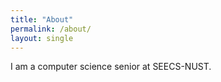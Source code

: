 ```yaml
---
title: "About"
permalink: /about/
layout: single
---
```


I am a computer science senior at SEECS-NUST.